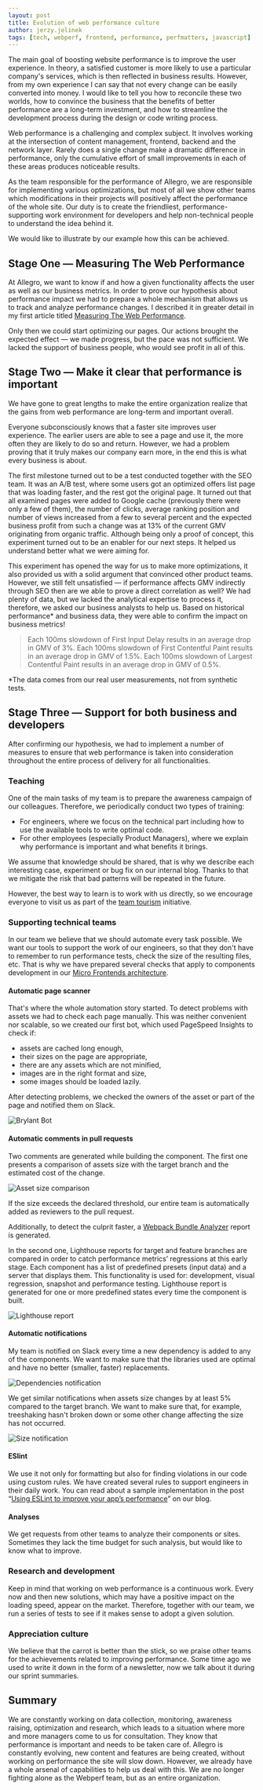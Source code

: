 ```yaml
---
layout: post
title: Evolution of web performance culture
author: jerzy.jelinek
tags: [tech, webperf, frontend, performance, perfmatters, javascript]
---
```

The main goal of boosting website performance is to improve the user experience. In theory,
a satisfied customer is more likely to use a particular company's services, which is then reflected in business results.
However, from my own experience I can say that not every change can be easily converted into money.
I would like to tell you how to reconcile these two worlds, how to convince the business that the benefits of
better performance are a long-term investment, and how to streamline the development process during the design or code writing process.

Web performance is a challenging and complex subject. It involves working at the intersection of content management,
frontend, backend and the network layer. Rarely does a single change make a dramatic difference in performance,
only the cumulative effort of small improvements in each of these areas produces noticeable results.

As the team responsible for the performance of Allegro, we are responsible for implementing various optimizations,
but most of all we show other teams which modifications in their projects will positively affect the performance
of the whole site. Our duty is to create the friendliest, performance-supporting work environment for developers
and help non-technical people to understand the idea behind it.

We would like to illustrate by our example how this can be achieved.

## Stage One — Measuring The Web Performance

At Allegro, we want to know if and how a given functionality affects the user as well as our business metrics.
In order to prove our hypothesis about performance impact we had to prepare a whole mechanism that allows us
to track and analyze performance changes. I described it in greater detail in my first article titled
[Measuring The Web Performance](/2021/06/measuring-web-performance.html).

Only then we could start optimizing our pages. Our actions brought the expected effect — we made progress,
but the pace was not sufficient. We lacked the support of business people, who would see profit in all of this.

## Stage Two — Make it clear that performance is important

We have gone to great lengths to make the entire organization realize that the gains from web performance are long-term and important overall.

Everyone subconsciously knows that a faster site improves user experience. The earlier users are able to see a page and use it,
the more often they are likely to do so and return. However, we had a problem proving that it truly makes our company earn more,
in the end this is what every business is about.

The first milestone turned out to be a test conducted together with the SEO team. It was an A/B test,
where some users got an optimized offers list page that was loading faster, and the rest got the original page.
It turned out that all examined pages were added to Google cache (previously there were only a few of them),
the number of clicks, average ranking position and number of views increased from a few to several percent
and the expected business profit from such a change was at 13% of the current GMV originating from organic traffic.
Although being only a proof of concept, this experiment turned out to be an enabler for our next steps.
It helped us understand better what we were aiming for.

This experiment has opened the way for us to make more optimizations, it also provided us with a solid argument
that convinced other product teams. However, we still felt unsatisfied — if performance affects
GMV indirectly through SEO then are we able to prove a direct correlation as well? We had plenty of data,
but we lacked the analytical expertise to process it, therefore, we asked our business analysts to help us.
Based on historical performance* and business data, they were able to confirm the impact on business metrics!

> Each 100ms slowdown of First Input Delay results in an average drop in GMV of 3%.
> Each 100ms slowdown of First Contentful Paint results in an average drop in GMV of 1.5%.
> Each 100ms slowdown of Largest Contentful Paint results in an average drop in GMV of 0.5%.

*The data comes from our real user measurements, not from synthetic tests.

## Stage Three — Support for both business and developers

After confirming our hypothesis, we had to implement a number of measures to ensure that web performance
is taken into consideration throughout the entire process of delivery for all functionalities.

### Teaching

One of the main tasks of my team is to prepare the awareness campaign of our colleagues.
Therefore, we periodically conduct two types of training:

* For engineers, where we focus on the technical part including how to use the available tools to write optimal code.
* For other employees (especially Product Managers), where we explain why performance is important and what benefits it brings.

We assume that knowledge should be shared, that is why we describe each interesting case, experiment or bug fix on our internal blog.
Thanks to that we mitigate the risk that bad patterns will be repeated in the future.

However, the best way to learn is to work with us directly, so we encourage everyone to visit us as part of the
[team tourism](/2019/09/team-tourism-at-allegro.html) initiative.

### Supporting technical teams

In our team we believe that we should automate every task possible. We want our tools to support
the work of our engineers, so that they don't have to remember to run performance tests,
check the size of the resulting files, etc. That is why we have prepared several checks that apply to components development
in our [Micro Frontends architecture](/2016/03/Managing-Frontend-in-the-microservices-architecture.html).

#### Automatic page scanner

That's where the whole automation story started. To detect problems with assets we had to check each page manually.
This was neither convenient nor scalable, so we created our first bot, which used PageSpeed Insights to check if:

* assets are cached long enough,
* their sizes on the page are appropriate,
* there are any assets which are not minified,
* images are in the right format and size,
* some images should be loaded lazily.

After detecting problems, we checked the owners of the asset or part of the page and notified them on Slack.

![Brylant Bot](/assets/img/articles/2021-09-23-evolution-of-web-performance-culture/brylant-bot.png "Brylant Bot")

#### Automatic comments in pull requests

Two comments are generated while building the component. The first one presents a comparison of assets size
with the target branch and the estimated cost of the change.

![Asset size comparison](/assets/img/articles/2021-09-23-evolution-of-web-performance-culture/gh-sizes.png "Asset size comparison")

If the size exceeds the declared threshold, our entire team is automatically added as reviewers to the pull request.

Additionally, to detect the culprit faster, a
[Webpack Bundle Analyzer](https://github.com/webpack-contrib/webpack-bundle-analyzer) report is generated.

In the second one, Lighthouse reports for target and feature branches are compared in order to catch performance metrics’ regressions at this early stage.
Each component has a list of predefined presets (input data) and a server that displays them.
This functionality is used for: development, visual regression, snapshot and performance testing.
Lighthouse report is generated for one or more predefined states every time the component is built.

![Lighthouse report](/assets/img/articles/2021-09-23-evolution-of-web-performance-culture/lighthouse-report.png "Lighthouse report")

#### Automatic notifications

My team is notified on Slack every time a new dependency is added to any of the components.
We want to make sure that the libraries used are optimal and have no better (smaller, faster) replacements.

![Dependencies notification](/assets/img/articles/2021-09-23-evolution-of-web-performance-culture/bot-deps.png "Dependencies notification")

We get similar notifications when assets size changes by at least 5% compared to the target branch.
We want to make sure that, for example, treeshaking hasn't broken down or some other change affecting the size has not occurred.

![Size notification](/assets/img/articles/2021-09-23-evolution-of-web-performance-culture/bot-sizes.png "Size notification")

#### ESlint

We use it not only for formatting but also for finding violations in our code using custom rules.
We have created several rules to support engineers in their daily work. You can read about a sample implementation
in the post “[Using ESLint to improve your app’s performance](/2020/08/using-eslint.html)” on our blog.

#### Analyses

We get requests from other teams to analyze their components or sites. Sometimes they lack the time budget
for such analysis, but would like to know what to improve.

### Research and development

Keep in mind that working on web performance is a continuous work. Every now and then new solutions,
which may have a positive impact on the loading speed, appear on the market. Therefore, together with our team,
we run a series of tests to see if it makes sense to adopt a given solution.

### Appreciation culture

We believe that the carrot is better than the stick, so we praise other teams for the achievements
related to improving performance. Some time ago we used to write it down in the form of a newsletter,
now we talk about it during our sprint summaries.

## Summary

We are constantly working on data collection, monitoring, awareness raising, optimization and research,
which leads to a situation where more and more managers come to us for consultation.
They know that performance is important and needs to be taken care of. Allegro is constantly evolving,
new content and features are being created, without working on performance the site will slow down.
However, we already have a whole arsenal of capabilities to help us deal with this.
We are no longer fighting alone as the Webperf team, but as an entire organization.
